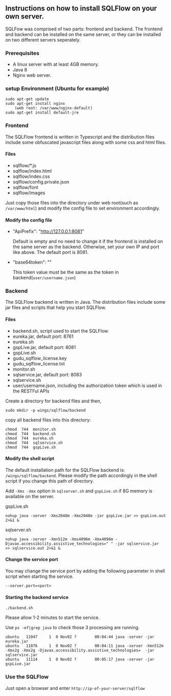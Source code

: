 ## Instructions on how to install SQLFlow on your own server.

SQLFow was comprised of two parts: frontend and backend. 
The frontend and backend can be installed on the same server, or they can be installed on two different servers seperately.

### Prerequisites
- A linux server with at least 4GB memory.
- Java 8
- Nginx web server.

### setup Environment (Ubuntu for example)
	sudo apt-get update
	sudo apt-get install nginx
		(web root: /var/www/nginx-default)
	sudo apt-get install default-jre	

### Frontend
The SQLFlow frontend is written in Typescript and the distribution files include some obfuscated javascript files along with some css and html files.

#### Files
- sqlflow/*.js
- sqlflow/index.html
- sqlflow/index.css
- sqlflow/config.private.json
- sqlflow/font
- sqlflow/images


Just copy those files into the directory under web root(such as `/var/www/html`) and modify the config file to set environment accordingly.

#### Modify the config file

- "ApiPrefix": "http://127.0.0.1:8081"

	Default is empty and no need to change it if the frontend is installed on the same server as the backend.
	Otherwise, set your own IP and port like above.  The default port is 8081.

- "base64token": ""  

	This token value must be the same as the token in backend(`user/username.json`) 

### Backend
The SQLFlow backend is written in Java. The distribution files include some jar files and scripts that help you start SQLFlow.


#### Files
  - backend.sh, script used to start the SQLFlow.
  - eureka.jar, default port: 8761
  - eureka.sh
  - gspLive.jar, default port: 8081
  - gspLive.sh
  - gudu_sqlflow_license.key
  - gudu_sqlflow_license.txt
  - monitor.sh
  - sqlservice.jar, default port: 8083
  - sqlservice.sh
  - user/username.json, including the authorization token which is used in the RESTFul APIs
  

Create a directory for backend files and then,

`sudo mkdir -p wings/sqlflow/backend`

copy all backend files into this directory:
  
```
chmod  744  monitor.sh
chmod  744  backend.sh
chmod  744  eureka.sh
chmod  744  sqlservice.sh
chmod  744  gspLive.sh
```

#### Modify the shell script
The default installation path for the SQLFlow backend is: `/wings/sqlflow/backend`.
Please modify the path accordingly in the shell script if you change this path of directory.

Add `-Xms -Xmx` option in `sqlserver.sh` and `gspLive.sh` if 8G memory is available on the server.

gspLive.sh

	nohup java -server -Xms2048m -Xmx2048m -jar gspLive.jar >> gspLive.out 2>&1 & 
	
sqlserver.sh
	
	nohup java -server -Xmn512m -Xms4096m -Xmx4096m -Djavax.accessibility.assistive_technologies=" " -jar sqlservice.jar  >> sqlservice.out 2>&1 & 

#### Change the service port
You may change the service port by adding the following parameter in shell script when starting the service.
```
--server.port=<port>
```

#### Starting the backend service

`./backend.sh`

Please allow 1-2 minutes to start the service.

Use `ps -ef|grep java` to check those 3 processing are running.

```
ubuntu   11047     1  0 Nov02 ?        00:04:44 java -server -jar eureka.jar
ubuntu   11076     1  0 Nov02 ?        00:04:11 java -server -Xmn512m -Xms2g -Xmx2g -Djavax.accessibility.assistive_technologies=  -jar sqlservice.jar
ubuntu   11114     1  0 Nov02 ?        00:05:17 java -server -jar gspLive.jar
```

### Use the SQLFlow
Just open a browser and enter `http://ip-of-your-server/sqlflow`

